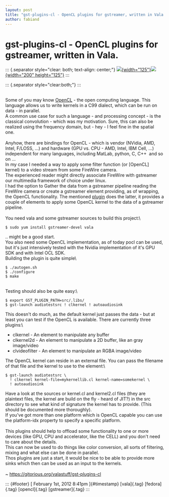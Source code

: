 ```yaml
---
layout: post
title: "gst-plugins-cl - OpenCL plugins for gstreamer, written in Vala."
author: fabiand
---
```



gst-plugins-cl - OpenCL plugins for gstreamer, written in Vala.
===============================================================

::: {.separator style="clear: both; text-align: center;"}
[![](http://upload.wikimedia.org/wikipedia/en/5/57/OpenCL_Logo.png){width="125"}](http://upload.wikimedia.org/wikipedia/en/5/57/OpenCL_Logo.png)[![](http://4.bp.blogspot.com/-ngeSCe2Ks4s/Tx-_iFu8tRI/AAAAAAAAAIE/SiM1rK8oAd0/s200/Bildschirmfoto+am+2012-01-25+09%253A37%253A32.png){width="200"
height="125"}](http://4.bp.blogspot.com/-ngeSCe2Ks4s/Tx-_iFu8tRI/AAAAAAAAAIE/SiM1rK8oAd0/s1600/Bildschirmfoto+am+2012-01-25+09%253A37%253A32.png)
:::

::: {.separator style="clear:both;"}
:::

\
Some of you may know [OpenCL](http://en.wikipedia.org/wiki/OpenCL) - the
open computing language. This language allows us to write kernels in a
C99 dialect, which can be run on data - in parallel.\
A common use case for such a language - and processing concept - is the
classical convolution - which was my motivation. Sure, this can also be
realized using the frequency domain, but - hey - I feel fine in the
spatial one.\
\
Anyhow, there are bindings for OpenCL - which is vendor (NVidia, AMD,
Intel, F/LOSS, ...) and hardware (GPU vs. CPU - AMD, Intel, IBM Cell,
...) independent for many languages, including MatLab, python, C, C++ 
and so on ...\
In my case I needed a way to apply some filter function (or \[OpenCL\]
kernel) to a video stream from some FireWire camera.\
The experienced reader might directly associate FireWire with gstreamer
our multimedia framework of choice under linux.\
I had the option to Gather the data from a gstreamer pipeline reading
the FireWire camera or create a gstreamer element providing, as of
wrapping, the OpenCL functionality. The mentioned
[plugin](https://gitorious.org/valastuff/gst-plugins-cl) does the
latter, it provides a couple of elements to apply some OpenCL kernel to
the data of a gstreamer pipeline.\
\
You need vala and some gstreamer sources to build this project:\

    $ sudo yum install gstreamer-devel vala

.. might be a good start.\
You also need some OpenCL implementation, as of today pocl can be used,
but it's just intensively tested with the Nvidia implementation of it's
GPU SDK and with Intel OCL SDK.\
Building the plugin is quite simple\

    $ ./autogen.sh
    $ ./configure
    $ make

\
Testing should also be quite easy:\

    $ export GST_PLUGIN_PATH=src/.libs/
    $ gst-launch audiotestsrc ! clkernel ! autoaudiosink

This doesn't do much, as the default kernel just passes the data - but
at least you can test if the OpenCL is available. There are currently
three plugins:\

-   clkernel - An element to manipulate any buffer
-   clkernel2d - An element to manipulate a 2D buffer, like an gray
    image/video
-   clvideofilter - An element to manipulate an RGBA image/video

The OpenCL kernel can reside in an external file. You can pass the
filename of that file and the kernel to use to the element:\

    $ gst-launch audiotestsrc \
      ! clkernel kernel-file=mykernellib.cl kernel-name=somekernel \
      ! autoaudiosink

Have a look at the sources or kernel.cl and kernel2.cl files (they are
plaintext files, the kernel are build on the fly - heard of JIT?) in the
src directory to see what kind of signature the kernel has to provide.
(This should be documented more thoroughly).\
If you've got more than one platform which is OpenCL capable you can use
the platform-idx property to specify a specific platform.\
\
This plugins should help to offload some functionality to one or more
devices (like GPU, CPU and accelerator, like the CELL) and you don't
need to care about the details.\
This can now be used to do things like color conversion, all sorts of
filtering, mixing and what else can be done in parallel.\
Thos plugins are just a start, it would be nice to be able to provide
more sinks which then can be used as an input to the kernels.\
\
\~ <https://gitorious.org/valastuff/gst-plugins-cl>

::: {#footer}
[ February 1st, 2012 8:41pm ]{#timestamp} [vala]{.tag} [fedora]{.tag}
[opencl]{.tag} [gstreamer]{.tag}
:::

